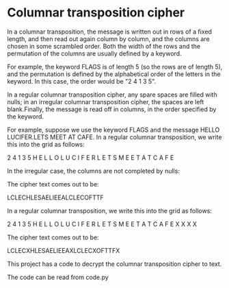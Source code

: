 # Columnar transposition cipher

In a columnar transposition, the message is written out in rows of a fixed length, and then read out again column by column, and the columns are chosen in some scrambled order. Both the width of the rows and the permutation of the columns are usually defined by a keyword.

For example, the keyword FLAGS is of length 5 (so the rows are of length 5), and the permutation is defined by the alphabetical order of the letters in the keyword. In this case, the order would be "2 4 1 3 5".
 
In a regular columnar transposition cipher, any spare spaces are filled with nulls; in an irregular columnar transposition cipher, the spaces are left blank.Finally, the message is read off in columns, in the order specified by the keyword.
 
For example, suppose we use the keyword FLAGS and the message HELLO LUCIFER.LETS MEET AT CAFE. In a regular columnar transposition, we write this into the grid as follows:
 
 
2 4 1 3 5
H E L L O
L U C I F
E R L E T
S M E E T
A T C A F
E

In the irregular case, the columns are not completed by nulls:

The cipher text comes out to be:

LCLECHLESAELIEEALCLECOFTTF

In a regular columnar transposition, we write this into the grid as follows:

2 4 1 3 5
H E L L O
L U C I F
E R L E T
S M E E T
A T C A F
E X X X X

The cipher text comes out to be:

LCLECXHLESAELIEEAXLCLECXOFTTFX



This project has a code to decrypt the columnar transposition cipher to text.

The code can be read from code.py
